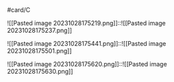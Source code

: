 #card/C 

![[Pasted image 20231028175219.png]]::![[Pasted image 20231028175237.png]] <!--SR:!2023-10-30,1,210-->

![[Pasted image 20231028175441.png]]::![[Pasted image 20231028175501.png]] <!--SR:!2023-10-31,3,250-->


![[Pasted image 20231028175620.png]]::![[Pasted image 20231028175630.png]] <!--SR:!2023-10-31,3,250-->

